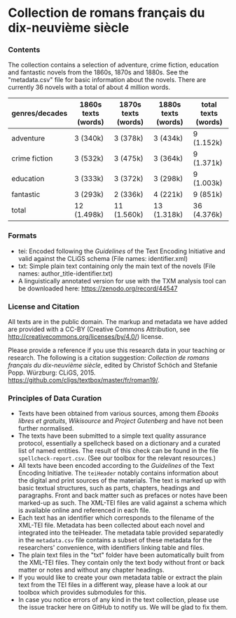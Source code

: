 Collection de romans français du dix-neuvième siècle
====================================================

### Contents

The collection contains a selection of adventure, crime fiction, education and fantastic novels from the 1860s, 1870s and 1880s. See the "metadata.csv" file for basic information about the novels. There are currently 36 novels with a total of about 4 million words.

|genres/decades|1860s texts (words) |1870s texts (words) | 1880s texts (words) | total texts (words) |
|--------------|--------------------|--------------------|---------------------|---------------------|
|adventure     |         3   (340k) |         3   (378k) |          3   (434k) |          9 (1.152k) |
|crime fiction |         3   (532k) |         3   (475k) |          3   (364k) |          9 (1.371k) |
|education     |         3   (333k) |         3   (372k) |          3   (298k) |          9 (1.003k) |
|fantastic     |         3   (293k) |         2   (336k) |          4   (221k) |          9   (851k) |
|total         |        12 (1.498k) |        11 (1.560k) |         13 (1.318k) |         36 (4.376k) |

### Formats 

* tei: Encoded following the _Guidelines_ of the Text Encoding Initiative and valid against the CLiGS schema (File names: identifier.xml)
* txt: Simple plain text containing only the main text of the novels (File names: author_title-identifier.txt)
* A linguistically annotated version for use with the TXM analysis tool can be downloaded here: https://zenodo.org/record/44547

### License and Citation

All texts are in the public domain. The markup and metadata we have added are provided with a CC-BY (Creative Commons Attribution, see http://creativecommons.org/licenses/by/4.0/) license. 

Please provide a reference if you use this research data in your teaching or research. The following is a citation suggestion: _Collection de romans français du dix-neuvième siècle_, edited by Christof Schöch and Stefanie Popp. Würzburg: CLiGS, 2015. https://github.com/cligs/textbox/master/fr/roman19/. 

### Principles of Data Curation
 
* Texts have been obtained from various sources, among them _Ebooks libres et gratuits_, _Wikisource_ and _Project Gutenberg_ and have not been further normalised. 
* The texts have been submitted to a simple text quality assurance protocol, essentially a spellcheck based on a dictionary and a curated list of named entities. The result of this check can be found in the file `spellcheck-report.csv`. (See our toolbox for the relevant resources.)
* All texts have been encoded according to the _Guidelines_ of the Text Encoding Initiative. The `teiHeader` notably contains information about the digital and print sources of the materials. The text is marked up with basic textual structures, such as parts, chapters, headings and paragraphs. Front and back matter such as prefaces or notes have been marked-up as such. The XML-TEI files are valid against a schema which is available online and referenced in each file.  
* Each text has an identifier which corresponds to the filename of the XML-TEI file. Metadata has been collected about each novel and integrated into the teiHeader. The metadata table provided separatedly in the `metadata.csv` file contains a subset of these metadata for the researchers' convenience, with identifiers linking table and files. 
* The plain text files in the "txt" folder have been automatically built from the XML-TEI files. They contain only the text body without front or back matter or notes and without any chapter headings. 
* If you would like to create your own metadata table or extract the plain text from the TEI files in a different way, please have a look at our toolbox which provides submodules for this.
* In case you notice errors of any kind in the text collection, please use the issue tracker here on GitHub to notify us. We will be glad to fix them.
